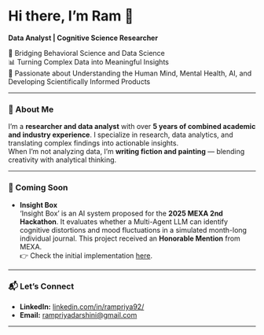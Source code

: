 # Hi there, I’m Ram 👋  

**Data Analyst | Cognitive Science Researcher**  

🔬 Bridging Behavioral Science and Data Science  
📊 Turning Complex Data into Meaningful Insights  
🧠 Passionate about Understanding the Human Mind, Mental Health, AI, and Developing Scientifically Informed Products  

---

### 🧠 About Me  

I’m a **researcher and data analyst** with over **5 years of combined academic and industry experience**. I specialize in research, data analytics, and translating complex findings into actionable insights.  
When I’m not analyzing data, I’m **writing fiction and painting** — blending creativity with analytical thinking.  

---

### 🚀 Coming Soon  

- **Insight Box**  
  ‘Insight Box’ is an AI system proposed for the **2025 MEXA 2nd Hackathon**. It evaluates whether a Multi-Agent LLM can identify cognitive distortions and mood fluctuations in a simulated month-long individual journal. This project received an **Honorable Mention** from MEXA.  
  👉 Check the initial implementation [here](https://github.com/Rampriya92/Mexa-2nd-Hackathon-2025).  

---

### 📬 Let’s Connect  

- **LinkedIn:** [linkedin.com/in/rampriya92/](https://www.linkedin.com/in/rampriya92/)  
- **Email:** [rampriyadarshini@gmail.com](mailto:rampriyadarshini@gmail.com)  

---


